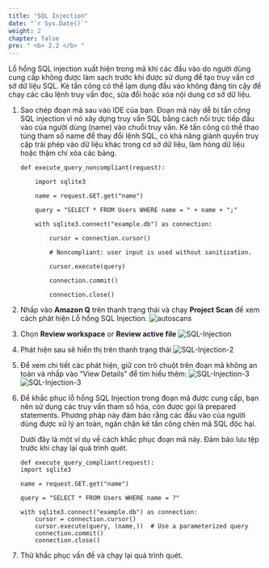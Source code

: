 ```yaml
---
title: "SQL Injection"
date: "`r Sys.Date()`"
weight: 2
chapter: false
pre: " <b> 2.2 </b> "
---
```


Lỗ hổng SQL injection xuất hiện trong mã khi các đầu vào do người dùng cung cấp không được làm sạch trước khi được sử dụng để tạo truy vấn cơ sở dữ liệu SQL. Kẻ tấn công có thể lạm dụng đầu vào không đáng tin cậy để chạy các câu lệnh truy vấn đọc, sửa đổi hoặc xóa nội dung cơ sở dữ liệu.

1. Sao chép đoạn mã sau vào IDE của bạn. Đoạn mã này dễ bị tấn công SQL injection vì nó xây dựng truy vấn SQL bằng cách nối trực tiếp đầu vào của người dùng (name) vào chuỗi truy vấn. Kẻ tấn công có thể thao túng tham số name để thay đổi lệnh SQL, có khả năng giành quyền truy cập trái phép vào dữ liệu khác trong cơ sở dữ liệu, làm hỏng dữ liệu hoặc thậm chí xóa các bảng.

   ```
   def execute_query_noncompliant(request):

       import sqlite3

       name = request.GET.get("name")

       query = "SELECT * FROM Users WHERE name = " + name + ";"

       with sqlite3.connect("example.db") as connection:

           cursor = connection.cursor()

           # Noncompliant: user input is used without sanitization.

           cursor.execute(query)

           connection.commit()

           connection.close()
   ```

2. Nhấp vào **Amazon Q** trên thanh trạng thái và chạy **Project Scan** để xem cách phát hiện Lỗ hổng SQL Injection.
   ![autoscans](/images/1/autoscans.png?width=90pc)

3. Chọn **Review workspace** or **Review active file**
   ![SQL-Injection](/images/2/sql-injection-1.png?width=90pc)

4. Phát hiện sau sẽ hiển thị trên thanh trạng thái
   ![SQL-Injection-2](/images/2/sql-injection-2.png?width=90pc)

5. Để xem chi tiết các phát hiện, giữ con trỏ chuột trên đoạn mã không an toàn và nhấp vào “View Details” để tìm hiểu thêm:
   ![SQL-Injection-3](/images/2/sql-injection-3.png?width=90pc)
   ![SQL-Injection-3](/images/2/sql-injection-4.png?width=90pc)

6. Để khắc phục lỗ hổng SQL Injection trong đoạn mã được cung cấp, bạn nên sử dụng các truy vấn tham số hóa, còn được gọi là prepared statements. Phương pháp này đảm bảo rằng các đầu vào của người dùng được xử lý an toàn, ngăn chặn kẻ tấn công chèn mã SQL độc hại.

   Dưới đây là một ví dụ về cách khắc phục đoạn mã này. Đảm bảo lưu tệp trước khi chạy lại quá trình quét.

   ```
   def execute_query_compliant(request):
   import sqlite3

   name = request.GET.get("name")

   query = "SELECT * FROM Users WHERE name = ?"

   with sqlite3.connect("example.db") as connection:
       cursor = connection.cursor()
       cursor.execute(query, (name,))  # Use a parameterized query
       connection.commit()
       connection.close()
   ```

7. Thử khắc phục vấn đề và chạy lại quá trình quét.
